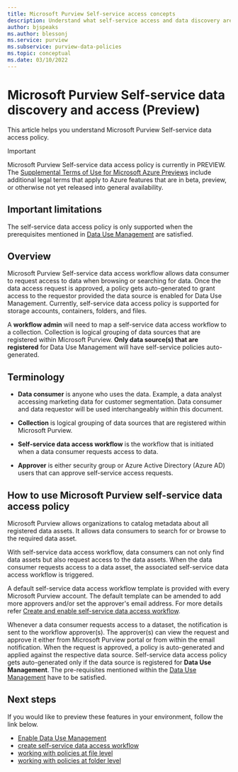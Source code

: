 ```yaml
---
title: Microsoft Purview Self-service access concepts
description: Understand what self-service access and data discovery are in Microsoft Purview, and explore how users can take advantage of it.
author: bjspeaks
ms.author: blessonj
ms.service: purview
ms.subservice: purview-data-policies
ms.topic: conceptual
ms.date: 03/10/2022
---
```


# Microsoft Purview Self-service data discovery and access (Preview)

This article helps you understand Microsoft Purview Self-service data access policy.

> [!IMPORTANT]
> Microsoft Purview Self-service data access policy is currently in PREVIEW. The [Supplemental Terms of Use for Microsoft Azure Previews](https://azure.microsoft.com/support/legal/preview-supplemental-terms/) include additional legal terms that apply to Azure features that are in beta, preview, or otherwise not yet released into general availability.

## Important limitations

The self-service data access policy is only supported when the prerequisites mentioned in [Data Use Management](./how-to-enable-data-use-management.md#prerequisites) are satisfied.

## Overview

Microsoft Purview Self-service data access workflow allows data consumer to request access to data when browsing or searching for data. Once the data access request is approved, a policy gets auto-generated to grant access to the requestor provided the data source is enabled for Data Use Management. Currently, self-service data access policy is supported for storage accounts, containers, folders, and files.

A **workflow admin** will need to map a self-service data access workflow to a collection. Collection is logical grouping of data sources that are registered within Microsoft Purview. **Only data source(s) that are registered** for Data Use Management will have self-service policies auto-generated.

## Terminology

* **Data consumer** is anyone who uses the data. Example, a data analyst accessing marketing data for customer segmentation. Data consumer and data requestor will be used interchangeably within this document.

* **Collection** is logical grouping of data sources that are registered within Microsoft Purview.

* **Self-service data access workflow** is the workflow that is initiated when a data consumer requests access to data.

* **Approver** is either security group or Azure Active Directory (Azure AD) users that can approve self-service access requests.

## How to use Microsoft Purview self-service data access policy

Microsoft Purview allows organizations to catalog metadata about all registered data assets. It allows data consumers to search for or browse to the required data asset.  

With self-service data access workflow, data consumers can not only find data assets but also request access to the data assets. When the data consumer requests access to a data asset, the associated self-service data access workflow is triggered.

A default self-service data access workflow template is provided with every Microsoft Purview account. The default template can be amended to add more approvers and/or set the approver's email address. For more details refer [Create and enable self-service data access workflow](./how-to-workflow-self-service-data-access-hybrid.md).

Whenever a data consumer requests access to a dataset, the notification is sent to the workflow approver(s). The approver(s) can view the request and approve it either from Microsoft Purview portal or from within the email notification. When the request is approved, a policy is auto-generated and applied against the respective data source. Self-service data access policy gets auto-generated only if the data source is registered for **Data Use Management**. The pre-requisites mentioned within the [Data Use Management](./how-to-enable-data-use-management.md#prerequisites) have to be satisfied.  

## Next steps

If you would like to preview these features in your environment, follow the link below.
-  [Enable Data Use Management](./how-to-enable-data-use-management.md#prerequisites)
-  [create self-service data access workflow](./how-to-workflow-self-service-data-access-hybrid.md)
-  [working with policies at file level](https://techcommunity.microsoft.com/t5/azure-purview-blog/data-policy-features-accessing-data-when-file-level-permission/ba-p/3102166)
-  [working with policies at folder level](https://techcommunity.microsoft.com/t5/azure-purview-blog/data-policy-features-accessing-data-when-folder-level-permission/ba-p/3109583)
